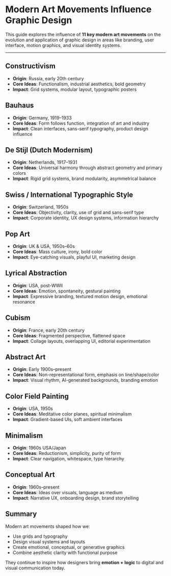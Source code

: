 # Modern Art Movements Influence Graphic Design

This guide explores the influence of **11 key modern art movements** on the evolution and application of graphic design in areas like branding, user interface, motion graphics, and visual identity systems.

---

## Constructivism
- **Origin**: Russia, early 20th century
- **Core Ideas**: Functionalism, industrial aesthetics, bold geometry
- **Impact**: Grid systems, modular layout, typographic posters

## Bauhaus
- **Origin**: Germany, 1919–1933
- **Core Ideas**: Form follows function, integration of art and industry
- **Impact**: Clean interfaces, sans-serif typography, product design influence

## De Stijl (Dutch Modernism)
- **Origin**: Netherlands, 1917–1931
- **Core Ideas**: Universal harmony through abstract geometry and primary colors
- **Impact**: Rigid grid systems, brand modularity, asymmetrical balance

## Swiss / International Typographic Style
- **Origin**: Switzerland, 1950s
- **Core Ideas**: Objectivity, clarity, use of grid and sans-serif type
- **Impact**: Corporate identity, UX design systems, information hierarchy

## Pop Art
- **Origin**: UK & USA, 1950s–60s
- **Core Ideas**: Mass culture, irony, bold color
- **Impact**: Eye-catching visuals, playful UI, marketing design

## Lyrical Abstraction
- **Origin**: USA, post-WWII
- **Core Ideas**: Emotion, spontaneity, gestural painting
- **Impact**: Expressive branding, textured motion design, emotional resonance

## Cubism
- **Origin**: France, early 20th century
- **Core Ideas**: Fragmented perspective, flattened space
- **Impact**: Collage layouts, overlapping UI, editorial experimentation

## Abstract Art
- **Origin**: Early 1900s–present
- **Core Ideas**: Non-representational form, emphasis on line/shape/color
- **Impact**: Visual rhythm, AI-generated backgrounds, branding emotion

## Color Field Painting
- **Origin**: USA, 1950s
- **Core Ideas**: Meditative color planes, spiritual minimalism
- **Impact**: Gradient-based UIs, soft ambient interfaces

## Minimalism
- **Origin**: 1960s USA/Japan
- **Core Ideas**: Reductionism, simplicity, purity of form
- **Impact**: Clear navigation, whitespace, type hierarchy

## Conceptual Art
- **Origin**: 1960s–present
- **Core Ideas**: Ideas over visuals, language as medium
- **Impact**: Narrative UX, onboarding design, brand storytelling


## Summary
Modern art movements shaped how we:
- Use grids and typography
- Design visual systems and layouts
- Create emotional, conceptual, or generative graphics
- Combine aesthetic clarity with functional purpose

They continue to inspire how designers bring **emotion + logic** to digital and visual communication today.
